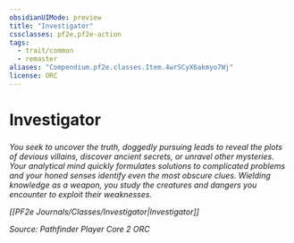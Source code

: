 ```yaml
---
obsidianUIMode: preview
title: "Investigator"
cssclasses: pf2e,pf2e-action
tags:
  - trait/common
  - remaster
aliases: "Compendium.pf2e.classes.Item.4wrSCyX6akmyo7Wj"
license: ORC
---
```

# Investigator

### 






_You seek to uncover the truth, doggedly pursuing leads to reveal the plots of devious villains, discover ancient secrets, or unravel other mysteries. Your analytical mind quickly formulates solutions to complicated problems and your honed senses identify even the most obscure clues. Wielding knowledge as a weapon, you study the creatures and dangers you encounter to exploit their weaknesses._

_[[PF2e Journals/Classes/Investigator|Investigator]]_

*Source: Pathfinder Player Core 2*
*ORC*